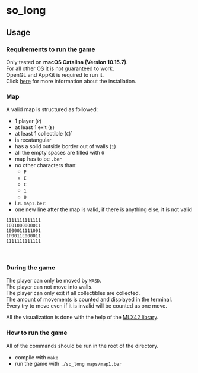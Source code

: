# so_long

## Usage
### Requirements to run the game
Only tested on **macOS Catalina (Version 10.15.7)**.<br>
For all other OS it is not guaranteed to work.<br>
OpenGL and AppKit is required to run it.<br>
Click [here](https://github.com/codam-coding-college/MLX42/blob/master/README.md) for more information about the installation.<br>

### Map
A valid map is structured as followed:<br>
- 1 player (`P`)
- at least 1 exit (`E`)
- at least 1 collectible (`C`)`
- is recatangular
- has a solid outside border out of walls (`1`)
- all the empty spaces are filled with `0`
- map has to be `.ber`
- no other characters than:
  * `P`
  * `E`
  * `C`
  * `1`
  * `0`
- i.e. `map1.ber`:
- one new line after the map is valid, if there is anything else, it is not valid

```
1111111111111
10010000000C1
1000011111001
1P0011E000011
1111111111111
```

<br>

### During the game
The player can only be moved by `WASD`.<br>
The player can not move into walls.<br>
The player can only exit if all collectibles are collected.<br>
The amount of movements is counted and displayed in the terminal.<br>
Every try to move even if it is invalid will be counted as one move.<br>

All the visualization is done with the help of the [MLX42 library](https://github.com/codam-coding-college/MLX42).<br>

### How to run the game

All of the commands should be run in the root of the directory.<br>
- compile with `make`
- run the game with `./so_long maps/map1.ber`

